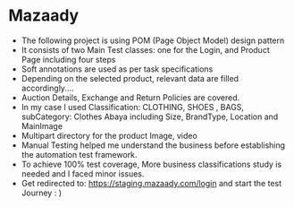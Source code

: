 # Mazaady
* The following project is using POM (Page Object Model) design pattern
* It consists of two Main Test classes: one for the Login, and Product Page including four steps
* Soft annotations are used as per task specifications
* Depending on the selected product, relevant data are filled accordingly....
* Auction Details, Exchange and Return Policies are covered.
* In my case I used Classification: CLOTHING, SHOES , BAGS, subCategory: Clothes Abaya including Size, BrandType, Location and MainImage
* Multipart directory for the product Image, video
* Manual Testing helped me understand the business before establishing the automation test framework.
* To achieve 100% test coverage, More business classifications study is needed and I faced minor issues.
* Get redirected to: https://staging.mazaady.com/login and start the test Journey : )
